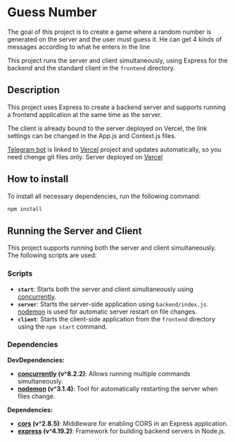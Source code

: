 # Guess Number

The goal of this project is to create a game where a random number is generated on the server and the user must guess it. He can get 4 kinds of messages according to what he enters in the line

This project runs the server and client simultaneously, using Express for the backend and the standard client in the `frontend` directory.

## Description

This project uses Express to create a backend server and supports running a frontend application at the same time as the server.

The client is already bound to the server deployed on Vercel, the link settings can be changed in the App.js and Context.js files.

[Telegram bot](https://t.me/random_digit_bot) is linked to [Vercel](https://vercel.com/v-shuts-projects/guess-number-client) project and updates automatically, so you need chenge git files only.
Server deployed on [Vercel](https://vercel.com/v-shuts-projects/guess-number-server)

## How to install

To install all necessary dependencies, run the following command:

```bash
npm install
```

## Running the Server and Client

This project supports running both the server and client simultaneously. The following scripts are used:

### Scripts

- **`start`**: Starts both the server and client simultaneously using [concurrently](https://www.npmjs.com/package/concurrently).
- **`server`**: Starts the server-side application using `backend/index.js`. [nodemon](https://www.npmjs.com/package/nodemon) is used for automatic server restart on file changes.
- **`client`**: Starts the client-side application from the `frontend` directory using the `npm start` command.

### Dependencies

**DevDependencies:**
- **[concurrently](https://www.npmjs.com/package/concurrently) (v^8.2.2)**: Allows running multiple commands simultaneously.
- **[nodemon](https://www.npmjs.com/package/nodemon) (v^3.1.4)**: Tool for automatically restarting the server when files change.

**Dependencies:**
- **[cors](https://www.npmjs.com/package/cors) (v^2.8.5)**: Middleware for enabling CORS in an Express application.
- **[express](https://www.npmjs.com/package/express) (v^4.19.2)**: Framework for building backend servers in Node.js.


